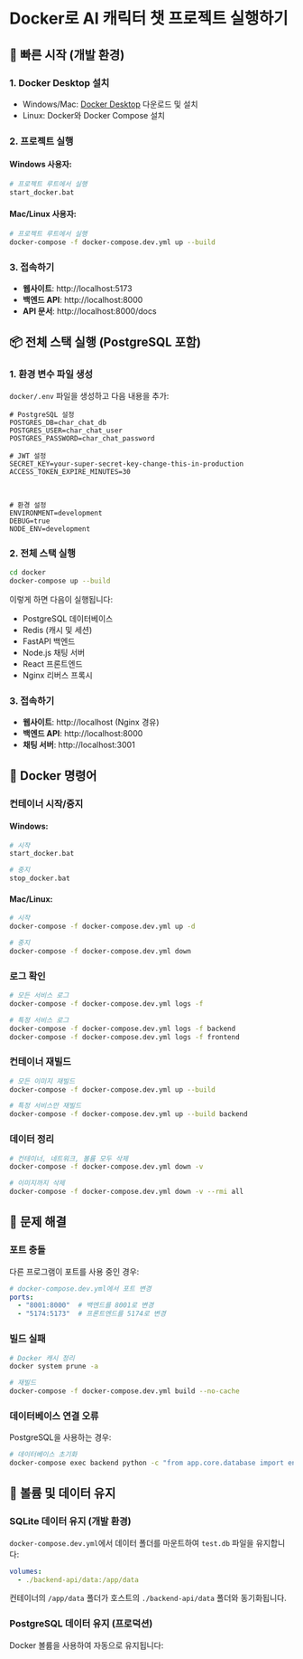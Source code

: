 # Docker로 AI 캐릭터 챗 프로젝트 실행하기

## 🚀 빠른 시작 (개발 환경)

### 1. Docker Desktop 설치
- Windows/Mac: [Docker Desktop](https://www.docker.com/products/docker-desktop) 다운로드 및 설치
- Linux: Docker와 Docker Compose 설치

### 2. 프로젝트 실행

#### Windows 사용자:
```bash
# 프로젝트 루트에서 실행
start_docker.bat
```

#### Mac/Linux 사용자:
```bash
# 프로젝트 루트에서 실행
docker-compose -f docker-compose.dev.yml up --build
```

### 3. 접속하기
- **웹사이트**: http://localhost:5173
- **백엔드 API**: http://localhost:8000
- **API 문서**: http://localhost:8000/docs

## 📦 전체 스택 실행 (PostgreSQL 포함)

### 1. 환경 변수 파일 생성
`docker/.env` 파일을 생성하고 다음 내용을 추가:

```env
# PostgreSQL 설정
POSTGRES_DB=char_chat_db
POSTGRES_USER=char_chat_user
POSTGRES_PASSWORD=char_chat_password

# JWT 설정
SECRET_KEY=your-super-secret-key-change-this-in-production
ACCESS_TOKEN_EXPIRE_MINUTES=30



# 환경 설정
ENVIRONMENT=development
DEBUG=true
NODE_ENV=development
```

### 2. 전체 스택 실행

```bash
cd docker
docker-compose up --build
```

이렇게 하면 다음이 실행됩니다:
- PostgreSQL 데이터베이스
- Redis (캐시 및 세션)
- FastAPI 백엔드
- Node.js 채팅 서버
- React 프론트엔드
- Nginx 리버스 프록시

### 3. 접속하기
- **웹사이트**: http://localhost (Nginx 경유)
- **백엔드 API**: http://localhost:8000
- **채팅 서버**: http://localhost:3001

## 🔧 Docker 명령어

### 컨테이너 시작/중지

#### Windows:
```bash
# 시작
start_docker.bat

# 중지
stop_docker.bat
```

#### Mac/Linux:
```bash
# 시작
docker-compose -f docker-compose.dev.yml up -d

# 중지
docker-compose -f docker-compose.dev.yml down
```

### 로그 확인
```bash
# 모든 서비스 로그
docker-compose -f docker-compose.dev.yml logs -f

# 특정 서비스 로그
docker-compose -f docker-compose.dev.yml logs -f backend
docker-compose -f docker-compose.dev.yml logs -f frontend
```

### 컨테이너 재빌드
```bash
# 모든 이미지 재빌드
docker-compose -f docker-compose.dev.yml up --build

# 특정 서비스만 재빌드
docker-compose -f docker-compose.dev.yml up --build backend
```

### 데이터 정리
```bash
# 컨테이너, 네트워크, 볼륨 모두 삭제
docker-compose -f docker-compose.dev.yml down -v

# 이미지까지 삭제
docker-compose -f docker-compose.dev.yml down -v --rmi all
```

## 🐛 문제 해결

### 포트 충돌
다른 프로그램이 포트를 사용 중인 경우:
```yaml
# docker-compose.dev.yml에서 포트 변경
ports:
  - "8001:8000"  # 백엔드를 8001로 변경
  - "5174:5173"  # 프론트엔드를 5174로 변경
```

### 빌드 실패
```bash
# Docker 캐시 정리
docker system prune -a

# 재빌드
docker-compose -f docker-compose.dev.yml build --no-cache
```

### 데이터베이스 연결 오류
PostgreSQL을 사용하는 경우:
```bash
# 데이터베이스 초기화
docker-compose exec backend python -c "from app.core.database import engine, Base; import asyncio; asyncio.run(engine.begin().run_sync(Base.metadata.create_all))"
```

## 📁 볼륨 및 데이터 유지

### SQLite 데이터 유지 (개발 환경)
`docker-compose.dev.yml`에서 데이터 폴더를 마운트하여 `test.db` 파일을 유지합니다:
```yaml
volumes:
  - ./backend-api/data:/app/data
```
컨테이너의 `/app/data` 폴더가 호스트의 `./backend-api/data` 폴더와 동기화됩니다.

### PostgreSQL 데이터 유지 (프로덕션)
Docker 볼륨을 사용하여 자동으로 유지됩니다:
```
```